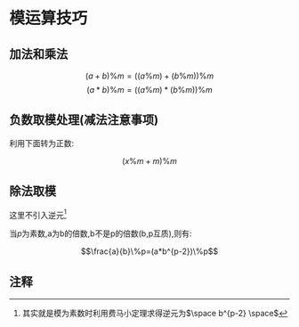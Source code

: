 # 模运算技巧

## 加法和乘法

$$(a+b)\% m = ((a\% m)+(b\% m))\% m$$
$$(a*b)\% m = ((a\% m)*(b\% m))\% m$$

## 负数取模处理(减法注意事项)


利用下面转为正数:

$$(x\%m+m)\%m$$

## 除法取模

这里不引入逆元[^1]

当$p$为素数,a为b的倍数,b不是p的倍数(b,p互质),则有:

$$\frac{a}{b}\%p=(a*b^{p-2})\%p$$

## 注释

[^1]: 其实就是模为素数时利用费马小定理求得逆元为$\space b^{p-2} \space$
